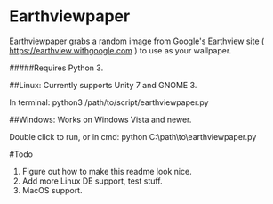 # Earthviewpaper
Earthviewpaper grabs a random image from Google's Earthview site ( https://earthview.withgoogle.com ) to use as your wallpaper.

#####Requires Python 3.

##Linux:
Currently supports Unity 7 and GNOME 3.

In terminal: python3 /path/to/script/earthviewpaper.py

##Windows:
Works on Windows Vista and newer.

Double click to run, or in cmd: python C:\path\to\earthviewpaper.py

#Todo
1. Figure out how to make this readme look nice.
2. Add more Linux DE support, test stuff.
3. MacOS support.

